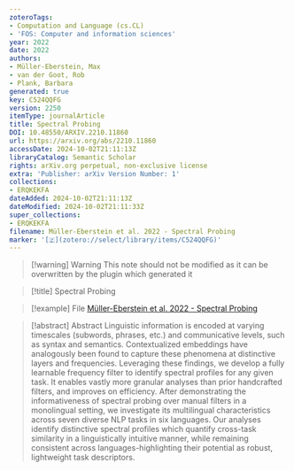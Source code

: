 ```yaml
---
zoteroTags:
- Computation and Language (cs.CL)
- 'FOS: Computer and information sciences'
year: 2022
date: 2022
authors:
- Müller-Eberstein, Max
- van der Goot, Rob
- Plank, Barbara
generated: true
key: C524QQFG
version: 2250
itemType: journalArticle
title: Spectral Probing
DOI: 10.48550/ARXIV.2210.11860
url: https://arxiv.org/abs/2210.11860
accessDate: 2024-10-02T21:11:13Z
libraryCatalog: Semantic Scholar
rights: arXiv.org perpetual, non-exclusive license
extra: 'Publisher: arXiv Version Number: 1'
collections:
- ERQKEKFA
dateAdded: 2024-10-02T21:11:13Z
dateModified: 2024-10-02T21:11:33Z
super_collections:
- ERQKEKFA
filename: Müller-Eberstein et al. 2022 - Spectral Probing
marker: '[🇿](zotero://select/library/items/C524QQFG)'
---
```



 > 
 > \[!warning\] Warning
 > This note should not be modified as it can be overwritten by the plugin which generated it

 > 
 > \[!title\] Spectral Probing

 > 
 > \[!example\] File
 > [Müller-Eberstein et al. 2022 - Spectral Probing](Müller-Eberstein%20et%20al.%202022%20-%20Spectral%20Probing.pdf)

 > 
 > \[!abstract\] Abstract
 > Linguistic information is encoded at varying timescales (subwords, phrases, etc.) and communicative levels, such as syntax and semantics. Contextualized embeddings have analogously been found to capture these phenomena at distinctive layers and frequencies. Leveraging these findings, we develop a fully learnable frequency filter to identify spectral profiles for any given task. It enables vastly more granular analyses than prior handcrafted filters, and improves on efficiency. After demonstrating the informativeness of spectral probing over manual filters in a monolingual setting, we investigate its multilingual characteristics across seven diverse NLP tasks in six languages. Our analyses identify distinctive spectral profiles which quantify cross-task similarity in a linguistically intuitive manner, while remaining consistent across languages-highlighting their potential as robust, lightweight task descriptors.
